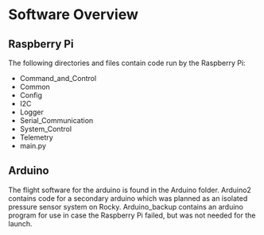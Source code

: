 # Software Overview

## Raspberry Pi

The following directories and files contain code run by the Raspberry Pi:
* Command_and_Control
* Common
* Config
* I2C
* Logger
* Serial_Communication
* System_Control
* Telemetry
* main.py

## Arduino

The flight software for the arduino is found in the Arduino folder.
Arduino2 contains code for a secondary arduino which was planned as an isolated pressure sensor system on Rocky.
Arduino_backup contains an arduino program for use in case the Raspberry Pi failed, but was not needed for the launch.
